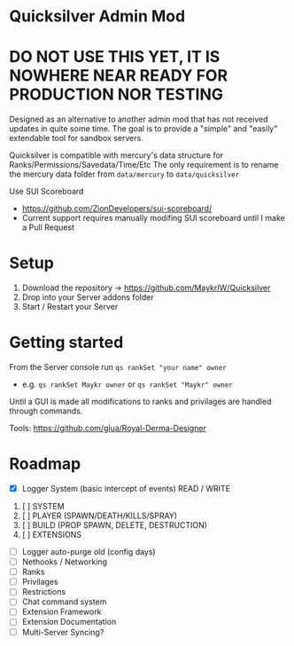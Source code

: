 Quicksilver Admin Mod
===

DO NOT USE THIS YET, IT IS NOWHERE NEAR READY FOR PRODUCTION NOR TESTING
======

Designed as an alternative to another admin mod that has not received updates in quite some time. The goal is to provide a "simple" and "easily" extendable tool for sandbox servers.

Quicksilver is compatible with mercury's data structure for Ranks/Permissions/Savedata/Time/Etc
The only requirement is to rename the mercury data folder from ```data/mercury``` to ```data/quicksilver```

Use SUI Scoreboard 
- https://github.com/ZionDevelopers/sui-scoreboard/
- Current support requires manually modifing SUI scoreboard until I make a Pull Request

Setup
======

1. Download the repository -> https://github.com/MaykrIW/Quicksilver
2. Drop into your Server addons folder
3. Start / Restart your Server

Getting started
======

From the Server console run ```qs rankSet "your name" owner```
 - e.g. ```qs rankSet Maykr owner``` or ```qs rankSet "Maykr" owner```

Until a GUI is made all modifications to ranks and privilages are handled through commands.

Tools: https://github.com/glua/Royal-Derma-Designer

Roadmap
======
- [X] Logger System (basic intercept of events) READ / WRITE
1. [ ] SYSTEM
2. [ ] PLAYER (SPAWN/DEATH/KILLS/SPRAY)
3. [ ] BUILD (PROP SPAWN, DELETE, DESTRUCTION)
4. [ ] EXTENSIONS
- [ ] Logger auto-purge old (config days)
- [ ] Nethooks / Networking
- [ ] Ranks
- [ ] Privilages
- [ ] Restrictions
- [ ] Chat command system
- [ ] Extension Framework
- [ ] Extension Documentation
- [ ] Multi-Server Syncing?
